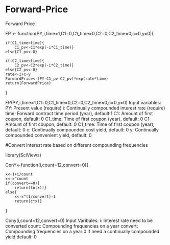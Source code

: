 # Forward-Price
Forward Price

FP <- function(PY,i,time=1,C1=0,C1_time=0,C2=0,C2_time=0,c=0,y=0){

	if(C1_time<time){
		C1_pv<-C1*exp(-i*C1_time)} 
	else{C1_pv<-0}

	if(C2_time<time){
		C2_pv<-C2*exp(-i*C2_time)}
	else{C2_pv<-0}
	rate<-i+c-y
	ForwardPrice<-(PY-C1_pv-C2_pv)*exp(rate*time)
	return(ForwardPrice)
}

FP(PY,i,time=1,C1=0,C1_time=0,C2=0,C2_time=0,c=0,y=0)
  Input variables:
  PY: Present value (require)
  i: Continually compounded interest rate (require)
  time: Forward contract time period (year), default:1
  C1: Amount of first coupon, default: 0
  C1_time: Time of first coupon (year), default: 0
  C1: Amount of first coupon, default: 0
  C1_time: Time of first coupon (year), default: 0
  c: Continually compounded cost yield, default: 0
  y: Continually compounded convenient yield, default: 0


#Convert interest rate based on different compounding frequencies


library(SciViews)

ConY<-function(i,count=12,convert=0){

	x<-1+i/count
	x<-x^count
	if(convert==0){
		return(ln(x))}
	else{
		x<-x^(1/convert)-1
		return(c*x)}
		
}

Cony(i,count=12,convert=0)
Input Varibales:
i: Interest rate need to be converted
count: Compounding frequencies on a year
convert: Compounding frequencies on a year
         0 if need a continually compounded yield
         default: 0

